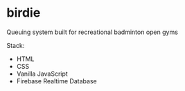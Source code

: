 # birdie

Queuing system built for recreational badminton open gyms

Stack:

- HTML
- CSS
- Vanilla JavaScript
- Firebase Realtime Database
